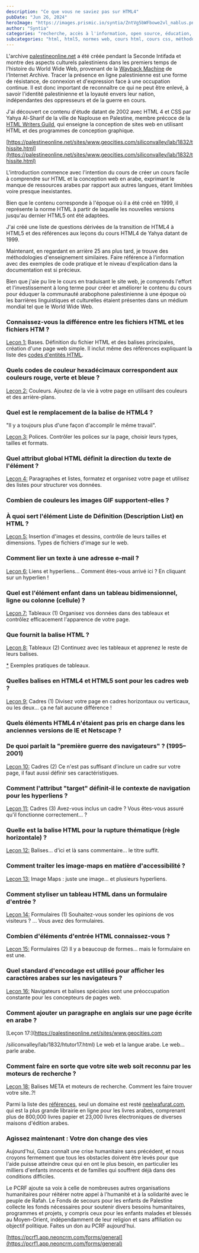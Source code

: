 ```yaml
---
description: "Ce que vous ne saviez pas sur HTML4"
pubDate: "Jun 26, 2024"
heroImage: "https://images.prismic.io/syntia/ZntVg5bWFbowe2vl_nablus.png?auto=format,compress?auto=compress,format"
author: "Syntia"
categories: "recherche, accès à l'information, open source, éducation, patrimoine palestinien"
subcategories: "html, html5, normes web, cours html, cours css, méthodologies d'enseignement"
---
```


L'archive [palestineonline.net](//palestineonline.net) a été créée pendant la Seconde Intifada et montre des aspects culturels palestiniens dans les premiers temps de l'histoire du World Wide Web, provenant de la [Wayback Machine](https://web.archive.org/) de l'Internet Archive. Tracer la présence en ligne palestinienne est une forme de résistance, de connexion et d'expression face à une occupation continue. Il est donc important de reconnaître ce qui ne peut être enlevé, à savoir l'identité palestinienne et la loyauté envers leur nation, indépendantes des oppresseurs et de la guerre en cours.

J'ai découvert ce contenu d'étude datant de 2002 avec HTML 4 et CSS par Yahya Al-Sharif de la ville de Naplouse en Palestine, membre précoce de la [HTML Writers Guild](https://hwg.org/resources/faqs/memberFAQ.html), qui enseigne la conception de sites web en utilisant HTML et des programmes de conception graphique.

[https://palestineonline.net/sites/www.geocities.com/siliconvalley/lab/1832/thissite.html](https://palestineonline.net/sites/www.geocities.com/siliconvalley/lab/1832/thissite.html)

L'introduction commence avec l'intention du cours de créer un cours facile à comprendre sur HTML et la conception web en arabe, exprimant le manque de ressources arabes par rapport aux autres langues, étant limitées voire presque inexistantes.

Bien que le contenu corresponde à l'époque où il a été créé en 1999, il représente la norme HTML à partir de laquelle les nouvelles versions jusqu'au dernier HTML5 ont été adaptées.

J'ai créé une liste de questions dérivées de la transition de HTML4 à HTML5 et des références aux leçons du cours HTML4 de Yahya datant de 1999.

Maintenant, en regardant en arrière 25 ans plus tard, je trouve des méthodologies d'enseignement similaires. Faire référence à l'information avec des exemples de code pratique et le niveau d'explication dans la documentation est si précieux.

Bien que j'aie pu lire le cours en traduisant le site web, je comprends l'effort et l'investissement à long terme pour créer et améliorer le contenu du cours pour éduquer la communauté arabophone palestinienne à une époque où les barrières linguistiques et culturelles étaient présentes dans un médium mondial tel que le World Wide Web.

### Connaissez-vous la différence entre les fichiers HTML et les fichiers HTM ?

[Leçon 1:](https://palestineonline.net/sites/www.geocities.com/siliconvalley/lab/1832/htutor01.html) Bases. Définition du fichier HTML et des balises principales, création d'une page web simple. Il inclut même des références expliquant la liste des [codes d'entités HTML](https://palestineonline.net/sites/www.geocities.com/siliconvalley/lab/1832/ampersnd.html).

### Quels codes de couleur hexadécimaux correspondent aux couleurs rouge, verte et bleue ?

[Leçon 2:](https://palestineonline.net/sites/www.geocities.com/siliconvalley/lab/1832/htutor02.html) Couleurs. Ajoutez de la vie à votre page en utilisant des couleurs et des arrière-plans.

### Quel est le remplacement de la balise <font> de HTML4 ?

"Il y a toujours plus d'une façon d'accomplir le même travail".

[Leçon 3:](https://palestineonline.net/sites/www.geocities.com/siliconvalley/lab/1832/htutor03.html) Polices. Contrôler les polices sur la page, choisir leurs types, tailles et formats.

### Quel attribut global HTML définit la direction du texte de l'élément ?

[Leçon 4:](https://palestineonline.net/sites/www.geocities.com/siliconvalley/lab/1832/htutor04.html) Paragraphes et listes, formatez et organisez votre page et utilisez des listes pour structurer vos données.

### Combien de couleurs les images GIF supportent-elles ?

### À quoi sert l'élément Liste de Définition (Description List) en HTML ?

[Leçon 5:](https://palestineonline.net/sites/www.geocities.com/siliconvalley/lab/1832/htutor05.html) Insertion d'images et dessins, contrôle de leurs tailles et dimensions. Types de fichiers d'image sur le web.

### Comment lier un texte à une adresse e-mail ?

[Leçon 6:](https://palestineonline.net/sites/www.geocities.com/siliconvalley/lab/1832/htutor06.html) Liens et hyperliens... Comment êtes-vous arrivé ici ? En cliquant sur un hyperlien !

### Quel est l'élément enfant dans un tableau bidimensionnel, ligne ou colonne (cellule) ?

[Leçon 7:](https://palestineonline.net/sites/www.geocities.com/siliconvalley/lab/1832/htutor07.html) Tableaux (1) Organisez vos données dans des tableaux et contrôlez efficacement l'apparence de votre page.

### Que fournit la balise HTML <caption> ?

[Leçon 8:](https://palestineonline.net/sites/www.geocities.com/siliconvalley/lab/1832/htutor08.html) Tableaux (2) Continuez avec les tableaux et apprenez le reste de leurs balises.

[\*](https://palestineonline.net/sites/www.geocities.com/siliconvalley/lab/1832/tablexam.html) Exemples pratiques de tableaux.

### Quelles balises en HTML4 et HTML5 sont pour les cadres web ?

[Leçon 9:](https://palestineonline.net/sites/www.geocities.com/siliconvalley/lab/1832/htutor09.html) Cadres (1) Divisez votre page en cadres horizontaux ou verticaux, ou les deux... ça ne fait aucune différence !

### Quels éléments HTML4 n'étaient pas pris en charge dans les anciennes versions de IE et Netscape ?

### De quoi parlait la "première guerre des navigateurs" ? (1995–2001)

[Leçon 10:](https://palestineonline.net/sites/www.geocities.com/siliconvalley/lab/1832/htutor10.html) Cadres (2) Ce n'est pas suffisant d'inclure un cadre sur votre page, il faut aussi définir ses caractéristiques.

### Comment l'attribut "target" définit-il le contexte de navigation pour les hyperliens ?

[Leçon 11:](https://palestineonline.net/sites/www.geocities.com/siliconvalley/lab/1832/htutor11.html) Cadres (3) Avez-vous inclus un cadre ? Vous êtes-vous assuré qu'il fonctionne correctement... ?

### Quelle est la balise HTML pour la rupture thématique (règle horizontale) ?

[Leçon 12:](https://palestineonline.net/sites/www.geocities.com/siliconvalley/lab/1832/htutor12.html) Balises... d'ici et là sans commentaire... le titre suffit.

### Comment traiter les image-maps en matière d'accessibilité ?

[Leçon 13:](https://palestineonline.net/sites/www.geocities.com/siliconvalley/lab/1832/htutor13.html) Image Maps : juste une image... et plusieurs hyperliens.

### Comment styliser un tableau HTML dans un formulaire d'entrée ?

[Leçon 14:](https://palestineonline.net/sites/www.geocities.com/siliconvalley/lab/1832/htutor14.html) Formulaires (1) Souhaitez-vous sonder les opinions de vos visiteurs ? ... Vous avez des formulaires.

### Combien d'éléments d'entrée HTML connaissez-vous ?

[Leçon 15:](https://palestineonline.net/sites/www.geocities.com/siliconvalley/lab/1832/htutor15.html) Formulaires (2) Il y a beaucoup de formes... mais le formulaire en est une.

### Quel standard d'encodage est utilisé pour afficher les caractères arabes sur les navigateurs ?

[Leçon 16:](https://palestineonline.net/sites/www.geocities.com/siliconvalley/lab/1832/htutor16.html) Navigateurs et balises spéciales sont une préoccupation constante pour les concepteurs de pages web.

### Comment ajouter un paragraphe en anglais sur une page écrite en arabe ?

[Leçon 17:](https://palestineonline.net/sites/www.geocities.com

/siliconvalley/lab/1832/htutor17.html) Le web et la langue arabe. Le web... parle arabe.

### Comment faire en sorte que votre site web soit reconnu par les moteurs de recherche ?

[Leçon 18:](https://palestineonline.net/sites/www.geocities.com/siliconvalley/lab/1832/htutor18.html) Balises META et moteurs de recherche. Comment les faire trouver votre site..?!

Parmi la liste des [références](https://palestineonline.net/sites/www.geocities.com/siliconvalley/lab/1832/links.html), seul un domaine est resté [neelwafurat.com](//neelwafurat.com), qui est la plus grande librairie en ligne pour les livres arabes, comprenant plus de 800,000 livres papier et 23,000 livres électroniques de diverses maisons d'édition arabes.

### Agissez maintenant : Votre don change des vies

Aujourd'hui, Gaza connaît une crise humanitaire sans précédent, et nous croyons fermement que tous les obstacles doivent être levés pour que l'aide puisse atteindre ceux qui en ont le plus besoin, en particulier les milliers d'enfants innocents et de familles qui souffrent déjà dans des conditions difficiles.

Le PCRF ajoute sa voix à celle de nombreuses autres organisations humanitaires pour réitérer notre appel à l'humanité et à la solidarité avec le peuple de Rafah. Le Fonds de secours pour les enfants de Palestine collecte les fonds nécessaires pour soutenir divers besoins humanitaires, programmes et projets, y compris ceux pour les enfants malades et blessés au Moyen-Orient, indépendamment de leur religion et sans affiliation ou objectif politique. Faites un don au PCRF aujourd'hui.

[https://pcrf1.app.neoncrm.com/forms/general](https://pcrf1.app.neoncrm.com/forms/general)